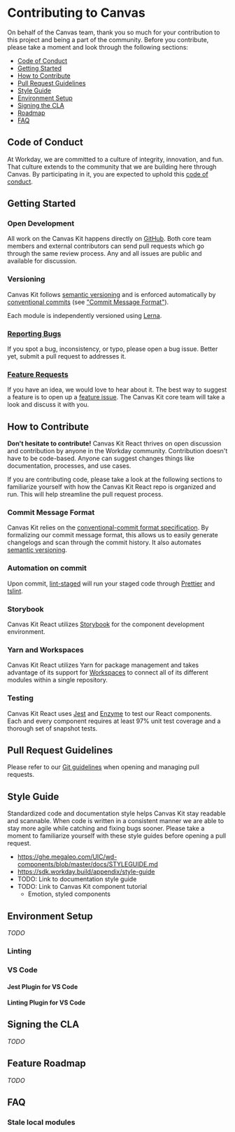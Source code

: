 # Contributing to Canvas

On behalf of the Canvas team, thank you so much for your contribution to this project and being a
part of the community. Before you contribute, please take a moment and look through the following
sections:

- [Code of Conduct](#code-of-conduct)
- [Getting Started](#getting-started)
- [How to Contribute](#how-to-contribute)
- [Pull Request Guidelines](#pull-request-guidelines)
- [Style Guide](#style-guide)
- [Environment Setup](#feature-roadmap)
- [Signing the CLA](#signing-the-cla)
- [Roadmap](#feature-roadmap)
- [FAQ](#faq)

## Code of Conduct

At Workday, we are committed to a culture of integrity, innovation, and fun. That culture extends to
the community that we are building here through Canvas. By participating in it, you are expected to
uphold this [code of conduct](./CODE_OF_CONDUCT.md).

## Getting Started

### Open Development

All work on the Canvas Kit happens directly on
[GitHub](https://ghe.megaleo.com/design/canvas-kit-react). Both core team members and external
contributors can send pull requests which go through the same review process. Any and all issues are
public and available for discussion.

### Versioning

Canvas Kit follows [semantic versioning](http://semver.org/) and is enforced automatically by
[conventional commits](https://www.conventionalcommits.org/) (see
["Commit Message Format"](commit-message-format)).

Each module is independently versioned using [Lerna](https://github.com/lerna/lerna).

### [Reporting Bugs](https://ghe.megaleo.com/design/canvas-kit-react/issues/new?labels=bug&template=bug.md)

If you spot a bug, inconsistency, or typo, please open a bug issue. Better yet, submit a pull
request to addresses it.

### [Feature Requests](https://ghe.megaleo.com/design/canvas-kit-react/issues/new?labels=feature&template=feature.md)

If you have an idea, we would love to hear about it. The best way to suggest a feature is to open up
a
[feature issue](https://ghe.megaleo.com/design/canvas-kit-react/issues/new?labels=feature&template=feature.md).
The Canvas Kit core team will take a look and discuss it with you.

## How to Contribute

**Don't hesitate to contribute!** Canvas Kit React thrives on open discussion and contribution by
anyone in the Workday community. Contribution doesn't have to be code-based. Anyone can suggest
changes things like documentation, processes, and use cases.

If you are contributing code, please take a look at the following sections to familiarize yourself
with how the Canvas Kit React repo is organized and run. This will help streamline the pull request
process.

### Commit Message Format

Canvas Kit relies on the
[conventional-commit format specification](https://www.conventionalcommits.org/en/v1.0.0-beta.2/#specification).
By formalizing our commit message format, this allows us to easily generate changelogs and scan
through the commit history. It also automates [semantic versioning](http://semver.org/).

### Automation on commit

Upon commit, [lint-staged](https://github.com/okonet/lint-staged) will run your staged code through
[Prettier](https://prettier.io) and [tslint](https://palantir.github.io/tslint/).

### Storybook

Canvas Kit React utilizes [Storybook](https://storybook.js.org/) for the component development
environment.

### Yarn and Workspaces

Canvas Kit React utilizes Yarn for package management and takes advantage of its support for
[Workspaces](https://yarnpkg.com/lang/en/docs/workspaces/) to connect all of its different modules
within a single repository.

### Testing

Canvas Kit React uses [Jest](https://jestjs.io/) and [Enzyme](https://airbnb.io/enzyme/) to test our
React components. Each and every component requires at least 97% unit test coverage and a thorough
set of snapshot tests.

## Pull Request Guidelines

Please refer to our [Git guidelines](https://ghe.megaleo.com/design/styleguide/tree/master/git) when
opening and managing pull requests.

## Style Guide

Standardized code and documentation style helps Canvas Kit stay readable and scannable. When code is
written in a consistent manner we are able to stay more agile while catching and fixing bugs sooner.
Please take a moment to familiarize yourself with these style guides before opening a pull request.

- https://ghe.megaleo.com/UIC/wd-components/blob/master/docs/STYLEGUIDE.md
- https://sdk.workday.build/appendix/style-guide
- TODO: Link to documentation style guide
- TODO: Link to Canvas Kit component tutorial
  - Emotion, styled components

## Environment Setup

_TODO_

### Linting

### VS Code

#### Jest Plugin for VS Code

#### Linting Plugin for VS Code

## Signing the CLA

_TODO_

## Feature Roadmap

_TODO_

## FAQ

### Stale local modules
